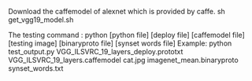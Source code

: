 Download the caffemodel of alexnet which is provided by caffe.
    sh get_vgg19_model.sh

The testing command :
	python [python file] [deploy file] [caffemodel file] [testing image] [binaryproto file] [synset words file]
Example:
    python test_output.py VGG_ILSVRC_19_layers_deploy.prototxt VGG_ILSVRC_19_layers.caffemodel cat.jpg imagenet_mean.binaryproto synset_words.txt 
         
